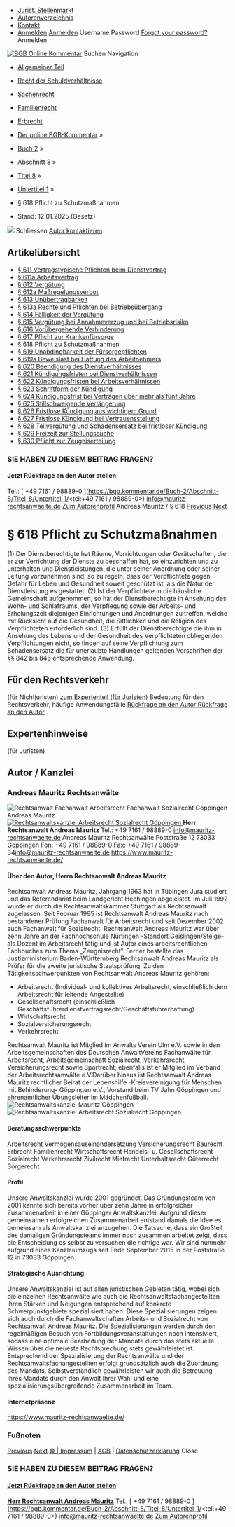   * [Jurist. Stellenmarkt](https://bgb.kommentar.de/Buch-2/Abschnitt-8/Titel-8/Untertitel-1/</job-board> "Jurist. Stellenmarkt")
  * [Autorenverzeichnis](https://bgb.kommentar.de/Buch-2/Abschnitt-8/Titel-8/Untertitel-1/</Autorenverzeichnis> "Autorenverzeichnis")
  * [Kontakt](https://bgb.kommentar.de/Buch-2/Abschnitt-8/Titel-8/Untertitel-1/</Kontakt>)
  * [Anmelden](https://bgb.kommentar.de/Buch-2/Abschnitt-8/Titel-8/Untertitel-1/<#login> "show login form") [Anmelden](https://bgb.kommentar.de/Buch-2/Abschnitt-8/Titel-8/Untertitel-1/<#> "hide login form") Username Password
[Forgot your password?](https://bgb.kommentar.de/Buch-2/Abschnitt-8/Titel-8/Untertitel-1/</user/forgotpassword>) Anmelden 


[![BGB Online Kommentar](https://bgb.kommentar.de/extension/bgb/design/bgb/images/logo.png)](https://bgb.kommentar.de/Buch-2/Abschnitt-8/Titel-8/Untertitel-1/</> "BGB Online Kommentar")
Suchen
Navigation
  * [Allgemeiner Teil](https://bgb.kommentar.de/Buch-2/Abschnitt-8/Titel-8/Untertitel-1/</Buch-1>)
  * [Recht der Schuldverhältnisse](https://bgb.kommentar.de/Buch-2/Abschnitt-8/Titel-8/Untertitel-1/</Buch-2>)
  * [Sachenrecht](https://bgb.kommentar.de/Buch-2/Abschnitt-8/Titel-8/Untertitel-1/</Buch-3>)
  * [Familienrecht](https://bgb.kommentar.de/Buch-2/Abschnitt-8/Titel-8/Untertitel-1/</Buch-4>)
  * [Erbrecht](https://bgb.kommentar.de/Buch-2/Abschnitt-8/Titel-8/Untertitel-1/</Buch-5>)


  * [Der online BGB-Kommentar](https://bgb.kommentar.de/Buch-2/Abschnitt-8/Titel-8/Untertitel-1/</>) »
  * [Buch 2](https://bgb.kommentar.de/Buch-2/Abschnitt-8/Titel-8/Untertitel-1/</Buch-2>) »
  * [Abschnitt 8](https://bgb.kommentar.de/Buch-2/Abschnitt-8/Titel-8/Untertitel-1/</Buch-2/Abschnitt-8>) »
  * [Titel 8](https://bgb.kommentar.de/Buch-2/Abschnitt-8/Titel-8/Untertitel-1/</Buch-2/Abschnitt-8/Titel-8>) »
  * [Untertitel 1](https://bgb.kommentar.de/Buch-2/Abschnitt-8/Titel-8/Untertitel-1/</Buch-2/Abschnitt-8/Titel-8/Untertitel-1>) »
  * § 618 Pflicht zu Schutzmaßnahmen 
  * Stand: 12.01.2025 (Gesetz) 


![](https://vg01.met.vgwort.de/na/1c9909529ead4f509072c06d9081a7d5)
Schliessen 
[ Autor kontaktieren ](https://bgb.kommentar.de/Buch-2/Abschnitt-8/Titel-8/Untertitel-1/<#autorKanzlei28601>)
## Artikelübersicht
  * [ § 611 Vertragstypische Pflichten beim Dienstvertrag ](https://bgb.kommentar.de/Buch-2/Abschnitt-8/Titel-8/Untertitel-1/</Buch-2/Abschnitt-8/Titel-8/Untertitel-1/Vertragstypische-Pflichten-beim-Dienstvertrag>)
  * [ § 611a Arbeitsvertrag ](https://bgb.kommentar.de/Buch-2/Abschnitt-8/Titel-8/Untertitel-1/</Buch-2/Abschnitt-8/Titel-8/Untertitel-1/Arbeitsvertrag>)
  * [ § 612 Vergütung ](https://bgb.kommentar.de/Buch-2/Abschnitt-8/Titel-8/Untertitel-1/</Buch-2/Abschnitt-8/Titel-8/Untertitel-1/Verguetung>)
  * [ § 612a Maßregelungsverbot ](https://bgb.kommentar.de/Buch-2/Abschnitt-8/Titel-8/Untertitel-1/</Buch-2/Abschnitt-8/Titel-8/Untertitel-1/Massregelungsverbot>)
  * [ § 613 Unübertragbarkeit ](https://bgb.kommentar.de/Buch-2/Abschnitt-8/Titel-8/Untertitel-1/</Buch-2/Abschnitt-8/Titel-8/Untertitel-1/Unuebertragbarkeit>)
  * [ § 613a Rechte und Pflichten bei Betriebsübergang ](https://bgb.kommentar.de/Buch-2/Abschnitt-8/Titel-8/Untertitel-1/</Buch-2/Abschnitt-8/Titel-8/Untertitel-1/Rechte-und-Pflichten-bei-Betriebsuebergang>)
  * [ § 614 Fälligkeit der Vergütung ](https://bgb.kommentar.de/Buch-2/Abschnitt-8/Titel-8/Untertitel-1/</Buch-2/Abschnitt-8/Titel-8/Untertitel-1/Faelligkeit-der-Verguetung>)
  * [ § 615 Vergütung bei Annahmeverzug und bei Betriebsrisiko ](https://bgb.kommentar.de/Buch-2/Abschnitt-8/Titel-8/Untertitel-1/</Buch-2/Abschnitt-8/Titel-8/Untertitel-1/Verguetung-bei-Annahmeverzug-und-bei-Betriebsrisiko>)
  * [ § 616 Vorübergehende Verhinderung ](https://bgb.kommentar.de/Buch-2/Abschnitt-8/Titel-8/Untertitel-1/</Buch-2/Abschnitt-8/Titel-8/Untertitel-1/Voruebergehende-Verhinderung>)
  * [ § 617 Pflicht zur Krankenfürsorge ](https://bgb.kommentar.de/Buch-2/Abschnitt-8/Titel-8/Untertitel-1/</Buch-2/Abschnitt-8/Titel-8/Untertitel-1/Pflicht-zur-Krankenfuersorge>)
  * § 618 Pflicht zu Schutzmaßnahmen 
  * [ § 619 Unabdingbarkeit der Fürsorgepflichten ](https://bgb.kommentar.de/Buch-2/Abschnitt-8/Titel-8/Untertitel-1/</Buch-2/Abschnitt-8/Titel-8/Untertitel-1/Unabdingbarkeit-der-Fuersorgepflichten>)
  * [ § 619a Beweislast bei Haftung des Arbeitnehmers ](https://bgb.kommentar.de/Buch-2/Abschnitt-8/Titel-8/Untertitel-1/</Buch-2/Abschnitt-8/Titel-8/Untertitel-1/Beweislast-bei-Haftung-des-Arbeitnehmers>)
  * [ § 620 Beendigung des Dienstverhältnisses ](https://bgb.kommentar.de/Buch-2/Abschnitt-8/Titel-8/Untertitel-1/</Buch-2/Abschnitt-8/Titel-8/Untertitel-1/Beendigung-des-Dienstverhaeltnisses>)
  * [ § 621 Kündigungsfristen bei Dienstverhältnissen ](https://bgb.kommentar.de/Buch-2/Abschnitt-8/Titel-8/Untertitel-1/</Buch-2/Abschnitt-8/Titel-8/Untertitel-1/Kuendigungsfristen-bei-Dienstverhaeltnissen>)
  * [ § 622 Kündigungsfristen bei Arbeitsverhältnissen ](https://bgb.kommentar.de/Buch-2/Abschnitt-8/Titel-8/Untertitel-1/</Buch-2/Abschnitt-8/Titel-8/Untertitel-1/Kuendigungsfristen-bei-Arbeitsverhaeltnissen>)
  * [ § 623 Schriftform der Kündigung ](https://bgb.kommentar.de/Buch-2/Abschnitt-8/Titel-8/Untertitel-1/</Buch-2/Abschnitt-8/Titel-8/Untertitel-1/Schriftform-der-Kuendigung>)
  * [ § 624 Kündigungsfrist bei Verträgen über mehr als fünf Jahre ](https://bgb.kommentar.de/Buch-2/Abschnitt-8/Titel-8/Untertitel-1/</Buch-2/Abschnitt-8/Titel-8/Untertitel-1/Kuendigungsfrist-bei-Vertraegen-ueber-mehr-als-fuenf-Jahre>)
  * [ § 625 Stillschweigende Verlängerung ](https://bgb.kommentar.de/Buch-2/Abschnitt-8/Titel-8/Untertitel-1/</Buch-2/Abschnitt-8/Titel-8/Untertitel-1/Stillschweigende-Verlaengerung>)
  * [ § 626 Fristlose Kündigung aus wichtigem Grund ](https://bgb.kommentar.de/Buch-2/Abschnitt-8/Titel-8/Untertitel-1/</Buch-2/Abschnitt-8/Titel-8/Untertitel-1/Fristlose-Kuendigung-aus-wichtigem-Grund>)
  * [ § 627 Fristlose Kündigung bei Vertrauensstellung ](https://bgb.kommentar.de/Buch-2/Abschnitt-8/Titel-8/Untertitel-1/</Buch-2/Abschnitt-8/Titel-8/Untertitel-1/Fristlose-Kuendigung-bei-Vertrauensstellung>)
  * [ § 628 Teilvergütung und Schadensersatz bei fristloser Kündigung ](https://bgb.kommentar.de/Buch-2/Abschnitt-8/Titel-8/Untertitel-1/</Buch-2/Abschnitt-8/Titel-8/Untertitel-1/Teilverguetung-und-Schadensersatz-bei-fristloser-Kuendigung>)
  * [ § 629 Freizeit zur Stellungssuche ](https://bgb.kommentar.de/Buch-2/Abschnitt-8/Titel-8/Untertitel-1/</Buch-2/Abschnitt-8/Titel-8/Untertitel-1/Freizeit-zur-Stellungssuche>)
  * [ § 630 Pflicht zur Zeugniserteilung ](https://bgb.kommentar.de/Buch-2/Abschnitt-8/Titel-8/Untertitel-1/</Buch-2/Abschnitt-8/Titel-8/Untertitel-1/Pflicht-zur-Zeugniserteilung>)


### SIE HABEN ZU DIESEM BEITRAG FRAGEN?
####  Jetzt Rückfrage an den Autor stellen 
Tel.: [ +49 7161 / 98889-0 ](https://bgb.kommentar.de/Buch-2/Abschnitt-8/Titel-8/Untertitel-1/<tel:+49 7161 / 98889-0>) info@mauritz-rechtsanwaelte.de [Zum Autorenprofil](https://bgb.kommentar.de/Buch-2/Abschnitt-8/Titel-8/Untertitel-1/<#autorKanzlei28601>)
Andreas Mauritz / § 618 
[Previous](https://bgb.kommentar.de/Buch-2/Abschnitt-8/Titel-8/Untertitel-1/</Buch-2/Abschnitt-8/Titel-8/Untertitel-1/Pflicht-zur-Krankenfuersorge> "§ 617 Pflicht zur Krankenfürsorge") [Next](https://bgb.kommentar.de/Buch-2/Abschnitt-8/Titel-8/Untertitel-1/</Buch-2/Abschnitt-8/Titel-8/Untertitel-1/Unabdingbarkeit-der-Fuersorgepflichten> "§ 619 Unabdingbarkeit der Fürsorgepflichten")
# § 618 Pflicht zu Schutzmaßnahmen
(1) Der Dienstberechtigte hat Räume, Vorrichtungen oder Gerätschaften, die er zur Verrichtung der Dienste zu beschaffen hat, so einzurichten und zu unterhalten und Dienstleistungen, die unter seiner Anordnung oder seiner Leitung vorzunehmen sind, so zu regeln, dass der Verpflichtete gegen Gefahr für Leben und Gesundheit soweit geschützt ist, als die Natur der Dienstleistung es gestattet.
(2) Ist der Verpflichtete in die häusliche Gemeinschaft aufgenommen, so hat der Dienstberechtigte in Ansehung des Wohn- und Schlafraums, der Verpflegung sowie der Arbeits- und Erholungszeit diejenigen Einrichtungen und Anordnungen zu treffen, welche mit Rücksicht auf die Gesundheit, die Sittlichkeit und die Religion des Verpflichteten erforderlich sind.
(3) Erfüllt der Dienstberechtigte die ihm in Ansehung des Lebens und der Gesundheit des Verpflichteten obliegenden Verpflichtungen nicht, so finden auf seine Verpflichtung zum Schadensersatz die für unerlaubte Handlungen geltenden Vorschriften der §§ 842 bis 846 entsprechende Anwendung.
## Für den Rechtsverkehr 
(für Nichtjuristen)
[zum Expertenteil (für Juristen)](https://bgb.kommentar.de/Buch-2/Abschnitt-8/Titel-8/Untertitel-1/<#expertenhinweise>)
Bedeutung für den Rechtsverkehr, häufige Anwendungsfälle
[ Rückfrage an den Autor ](https://bgb.kommentar.de/Buch-2/Abschnitt-8/Titel-8/Untertitel-1/<#autorKanzlei28601>) [ Rückfrage an den Autor ](https://bgb.kommentar.de/Buch-2/Abschnitt-8/Titel-8/Untertitel-1/<#autorKanzlei28601>)
## Expertenhinweise
(für Juristen)
## Autor / Kanzlei
### Andreas Mauritz Rechtsanwälte
![Rechtsanwalt Fachanwalt Arbeitsrecht Fachanwalt Sozialrecht Göppingen Andreas Mauritz](https://bgb.kommentar.de/var/bgb_online/storage/images/users/author/andreas-mauritz/538329-1-ger-DE/Andreas-Mauritz_profilelogo.jpg)
[ ![Rechtsanwaltskanzlei Arbeitsrecht Sozialrecht Göppingen](https://bgb.kommentar.de/var/bgb_online/storage/images/companies/andreas-mauritz-rechtsanwaelte/538341-2-ger-DE/Andreas-Mauritz-Rechtsanwaelte_large.jpg) ](https://bgb.kommentar.de/Buch-2/Abschnitt-8/Titel-8/Untertitel-1/<https:/www.mauritz-rechtsanwaelte.de/>)
**Herr Rechtsanwalt Andreas Mauritz** Tel.: +49 7161 / 98889-0 info@mauritz-rechtsanwaelte.de
Andreas Mauritz Rechtsanwälte Poststraße 12 73033 Göppingen Fon: +49 7161 / 98889-0 Fax: +49 7161 / 98889-34[info@mauritz-rechtsanwaelte.de](https://bgb.kommentar.de/Buch-2/Abschnitt-8/Titel-8/Untertitel-1/</info@mauritz-rechtsanwaelte.de>)
<https://www.mauritz-rechtsanwaelte.de/>
####  Über den Autor, Herrn Rechtsanwalt Andreas Mauritz 
Rechtsanwalt Andreas Mauritz, Jahrgang 1963 hat in Tübingen Jura studiert und das Referendariat beim Landgericht Hechingen abgeleistet. Im Juli 1992 wurde er durch die Rechtsanwaltskammer Stuttgart als Rechtsanwalt zugelassen.
Seit Februar 1995 ist Rechtsanwalt Andreas Mauritz nach bestandener Prüfung Fachanwalt für Arbeitsrecht und seit Dezember 2002 auch Fachanwalt für Sozialrecht.
Rechtsanwalt Andreas Mauritz war über zehn Jahre an der Fachhochschule Nürtingen -Standort Geislingen/Steige- als Dozent im Arbeitsrecht tätig und ist Autor eines arbeitsrechtlichen Fachbuches zum Thema „Zeugnisrecht“. Ferner bestellte das Justizministerium Baden-Württemberg Rechtsanwalt Andreas Mauritz als Prüfer für die zweite juristische Staatsprüfung.
Zu den Tätigkeitsschwerpunkten von Rechtsanwalt Andreas Mauritz gehören:
  * Arbeitsrecht (Individual- und kollektives Arbeitsrecht, einschließlich dem Arbeitsrecht für leitende Angestellte)
  * Gesellschaftsrecht (einschließlich Geschäftsführerdienstvertragsrecht/Geschäftsführerhaftung)
  * Wirtschaftsrecht
  * Sozialversicherungsrecht
  * Verkehrsrecht


Rechtsanwalt Mauritz ist Mitglied im Anwalts Verein Ulm e.V. sowie in den Arbeitsgemeinschaften des Deutschen AnwaltVereins Fachanwälte für Arbeitsrecht, Arbeitsgemeinschaft Sozialrecht, Verkehrsrecht, Versicherungsrecht sowie Sportrecht; ebenfalls ist er Mitglied im Verband der Arbeitsrechtsanwälte e.V.Darüber hinaus ist Rechtsanwalt Andreas Mauritz rechtlicher Beirat der Lebenshilfe -Kreisvereinigung für Menschen mit Behinderung- Göppingen e.V., Vorstand beim TV Jahn Göppingen und ehrenamtlicher Übungsleiter im Mädchenfußball.
![Rechtsanwaltskanzlei Mauritz Göppingen](https://bgb.kommentar.de/var/bgb_online/storage/images/companies/andreas-mauritz-rechtsanwaelte/538340-1-ger-DE/Andreas-Mauritz-Rechtsanwaelte_profilelogo.jpg)
![Rechtsanwaltskanzlei Arbeitsrecht Sozialrecht Göppingen](https://bgb.kommentar.de/var/bgb_online/storage/images/companies/andreas-mauritz-rechtsanwaelte/538341-2-ger-DE/Andreas-Mauritz-Rechtsanwaelte_large.jpg)
#### Beratungsschwerpunkte
Arbeitsrecht Vermögensauseinandersetzung Versicherungsrecht Baurecht Erbrecht Familienrecht Wirtschaftsrecht Handels- u. Gesellschaftsrecht Sozialrecht Verkehrsrecht Zivilrecht Mietrecht Unterhaltsrecht Güterrecht Sorgerecht
#### Profil
Unsere Anwaltskanzlei wurde 2001 gegründet. Das Gründungsteam von 2001 kannte sich bereits vorher über zehn Jahre in erfolgreicher Zusammenarbeit in einer Göppinger Anwaltskanzlei. Aufgrund dieser gemeinsamen erfolgreichen Zusammenarbeit entstand damals die Idee es gemeinsam als Anwaltskanzlei anzugehen. Die Tatsache, dass ein Großteil des damaligen Gründungsteams immer noch zusammen arbeitet zeigt, dass die Entscheidung es selbst zu versuchen die richtige war.
Wir sind nunmehr aufgrund eines Kanzleiumzugs seit Ende September 2015 in der Poststraße 12 in 73033 Göppingen.
#### Strategische Ausrichtung
Unsere Anwaltskanzlei ist auf allen juristischen Gebieten tätig, wobei sich die einzelnen Rechtsanwälte wie auch die Rechtsanwaltsfachangestellten ihren Stärken und Neigungen entsprechend auf konkrete Schwerpunktgebiete spezialisiert haben. Diese Spezialisierungen zeigen sich auch durch die Fachanwaltschaften Arbeits- und Sozialrecht von Rechtsanwalt Andreas Mauritz.
Die Spezialisierungen werden durch den regelmäßigen Besuch von Fortbildungsveranstaltungen noch intensiviert, sodass eine optimale Bearbeitung der Mandate durch das stets aktuelle Wissen über die neueste Rechtsprechung stets gewährleistet ist.
Entsprechend der Spezialisierung der Rechtsanwälte und der Rechtsanwaltsfachangestellten erfolgt grundsätzlich auch die Zuordnung des Mandats. Selbstverständlich gewährleisten wir auch die Betreuung Ihres Mandats durch den Anwalt Ihrer Wahl und eine spezialisierungsübergreifende Zusammenarbeit im Team.
#### Internetpräsenz
<https://www.mauritz-rechtsanwaelte.de/>
### Fußnoten
[Previous](https://bgb.kommentar.de/Buch-2/Abschnitt-8/Titel-8/Untertitel-1/</Buch-2/Abschnitt-8/Titel-8/Untertitel-1/Pflicht-zur-Krankenfuersorge> "§ 617 Pflicht zur Krankenfürsorge") [Next](https://bgb.kommentar.de/Buch-2/Abschnitt-8/Titel-8/Untertitel-1/</Buch-2/Abschnitt-8/Titel-8/Untertitel-1/Unabdingbarkeit-der-Fuersorgepflichten> "§ 619 Unabdingbarkeit der Fürsorgepflichten")
[© | Impressum](https://bgb.kommentar.de/Buch-2/Abschnitt-8/Titel-8/Untertitel-1/</Kontakt>) | [AGB](https://bgb.kommentar.de/Buch-2/Abschnitt-8/Titel-8/Untertitel-1/</AGB>) | [Datenschutzerklärung](https://bgb.kommentar.de/Buch-2/Abschnitt-8/Titel-8/Untertitel-1/</Datenschutzerklaerung-fuer-Leser>)
Close
### SIE HABEN ZU DIESEM BEITRAG FRAGEN?
####  [ Jetzt Rückfrage an den Autor stellen ](https://bgb.kommentar.de/Buch-2/Abschnitt-8/Titel-8/Untertitel-1/<#autorKanzlei28601>)
[ ](https://bgb.kommentar.de/Buch-2/Abschnitt-8/Titel-8/Untertitel-1/<#autorKanzlei28601>)
**[Herr Rechtsanwalt Andreas Mauritz](https://bgb.kommentar.de/Buch-2/Abschnitt-8/Titel-8/Untertitel-1/<#autorKanzlei28601>)** Tel.: [ +49 7161 / 98889-0 ](https://bgb.kommentar.de/Buch-2/Abschnitt-8/Titel-8/Untertitel-1/<tel:+49 7161 / 98889-0>) info@mauritz-rechtsanwaelte.de [Zum Autorenprofil](https://bgb.kommentar.de/Buch-2/Abschnitt-8/Titel-8/Untertitel-1/<#autorKanzlei28601>)
